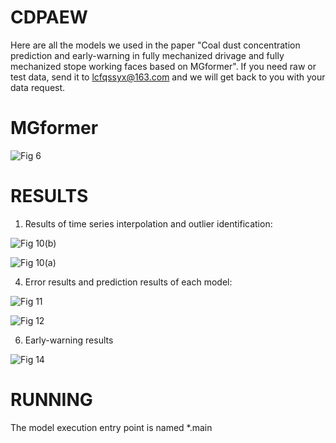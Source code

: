 # CDPAEW
Here are all the models we used in the paper "Coal dust concentration prediction and early-warning in fully mechanized drivage and fully mechanized stope working faces based on MGformer". If you need raw or test data, send it to lcfqssyx@163.com and we will get back to you with your data request.
# MGformer
![Fig  6](https://github.com/chengfeiLiu/CDPAEW/assets/172521067/2956cc17-863c-4b1d-8915-3cf2afae4afe)

# RESULTS
1. Results of time series interpolation and outlier identification:

![Fig  10(b)](https://github.com/chengfeiLiu/CDPAEW/assets/172521067/d0d53d76-ba29-4369-afc4-3c6bf1173d9c)

![Fig  10(a)](https://github.com/chengfeiLiu/CDPAEW/assets/172521067/c58e174f-bc13-49d3-8e3b-407eaa6153f4)

4. Error results and prediction results of each model:

![Fig  11](https://github.com/chengfeiLiu/CDPAEW/assets/172521067/40d1c42d-eda6-4385-a39b-b86a75e58c8f)

![Fig  12](https://github.com/chengfeiLiu/CDPAEW/assets/172521067/aa84db99-d859-493d-9476-45507b6a0952)

6. Early-warning results

![Fig  14](https://github.com/chengfeiLiu/CDPAEW/assets/172521067/623f7ab8-6f3f-4faa-a9b5-808f0ea25ebd)

# RUNNING
The model execution entry point is named *.main

